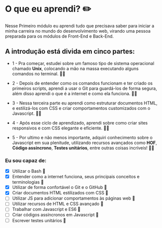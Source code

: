 # O que eu aprendi? ✏️

Nesse Primeiro módulo eu aprendi tudo que precisava saber para iniciar a minha carreira no mundo do desenvolvimento web, virando uma pessoa preparada para os módulos de Front-End e Back-End.

## A introdução está divida em cinco partes:

- 1 - Pra começar, estudei sobre um famoso tipo de sistema operacional chamado **Unix**, colocando a mão na massa executando alguns comandos no terminal. ✍🏻

- 2 - Depois de entender como os comandos funcionam e ter criado os primeiros scripts, aprendi a usar o Git para guardá-los de forma segura, além disso aprendi o que é a internet e como ela funciona. ✍🏻

- 3 - Nessa terceira parte eu aprendi como estruturar documentos HTML, e estilizá-los com CSS e criar comportamentos customizados com o Javascript. ✍🏻

- 4 - Após esse ciclo de aprendizado, aprendi sobre como criar sites responsivos e com CSS elegante e eficiente. ✍🏻

- 5 - Por ultimo e não menos importante, adquiri conhecimento sobre o Javascript em sua plenitude, utilizando recursos avançados como **HOF**, **Código assíncrono**, **Testes unitários**, entre outras coisas incríveis! ✍🏻

### Eu sou capaz de:

- [x] Utilizar o Bash 🚀
- [x] Entender como a internet funciona, seus principais conceitos e terminologias 🚀
- [x] Utilizar de forma confortável o Git e o GitHub 🚀
- [x] Criar documentos HTML estilizados com CSS 🚀
- [ ] Utilizar JS para adicionar comportamentos às páginas web 🚀
- [ ] Utilizar recursos de HTML e CSS avançado 🚀
- [ ] Trabalhar com Javascript e ES6 🚀
- [ ] Criar códigos assíncronos em Javascript 🚀
- [ ] Escrever testes unitários 🚀